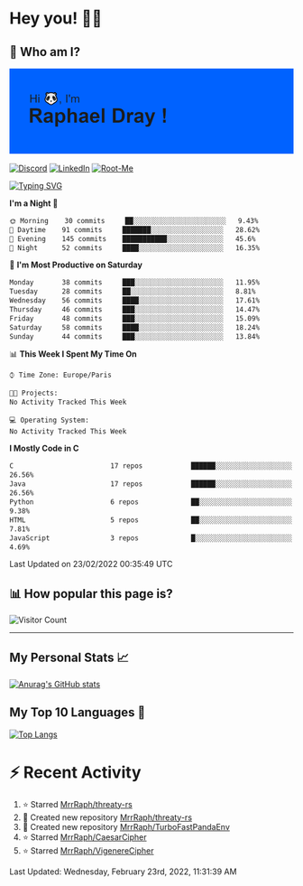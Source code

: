 # **Hey you! 👋🏼**

## **🔎 Who am I?**

<img src="https://github.com/MrrRaph/MrrRaph/blob/master/header.png?raw=true">

[![Discord](https://img.shields.io/badge/Discord-7289DA?style=for-the-badge&logo=discord&logoColor=white
)](https://discordapp.com/users/MrRaph#4214/)
[![LinkedIn](https://img.shields.io/badge/LinkedIn-0077B5?style=for-the-badge&logo=linkedin&logoColor=white)](https://www.linkedin.com/in/raphaeldray/)
[![Root-Me](https://img.shields.io/badge/dynamic/json?color=yellowgreen&label=Root-me%20Score&query=score&style=for-the-badge&url=https://raw.githubusercontent.com/MrrRaph/MrrRaph/master/root-me-stats.json&logoColor=white)](https://www.root-me.org/PandHacker)


[![Typing SVG](https://readme-typing-svg.herokuapp.com?font=glory&size=23&multiline=true&height=65&lines=CyberSecurity+Engineer+%F0%9F%92%BB;Freelance+Fullstack+Developer)](https://git.io/typing-svg)

<!--START_SECTION:waka-->
**I'm a Night 🦉** 

```text
🌞 Morning    30 commits     ██░░░░░░░░░░░░░░░░░░░░░░░   9.43% 
🌆 Daytime    91 commits     ███████░░░░░░░░░░░░░░░░░░   28.62% 
🌃 Evening    145 commits    ███████████░░░░░░░░░░░░░░   45.6% 
🌙 Night      52 commits     ████░░░░░░░░░░░░░░░░░░░░░   16.35%

```
📅 **I'm Most Productive on Saturday** 

```text
Monday       38 commits     ███░░░░░░░░░░░░░░░░░░░░░░   11.95% 
Tuesday      28 commits     ██░░░░░░░░░░░░░░░░░░░░░░░   8.81% 
Wednesday    56 commits     ████░░░░░░░░░░░░░░░░░░░░░   17.61% 
Thursday     46 commits     ███░░░░░░░░░░░░░░░░░░░░░░   14.47% 
Friday       48 commits     ███░░░░░░░░░░░░░░░░░░░░░░   15.09% 
Saturday     58 commits     ████░░░░░░░░░░░░░░░░░░░░░   18.24% 
Sunday       44 commits     ███░░░░░░░░░░░░░░░░░░░░░░   13.84%

```


📊 **This Week I Spent My Time On** 

```text
⌚︎ Time Zone: Europe/Paris

🐱‍💻 Projects: 
No Activity Tracked This Week

💻 Operating System: 
No Activity Tracked This Week

```

**I Mostly Code in C** 

```text
C                        17 repos            ██████░░░░░░░░░░░░░░░░░░░   26.56% 
Java                     17 repos            ██████░░░░░░░░░░░░░░░░░░░   26.56% 
Python                   6 repos             ██░░░░░░░░░░░░░░░░░░░░░░░   9.38% 
HTML                     5 repos             ██░░░░░░░░░░░░░░░░░░░░░░░   7.81% 
JavaScript               3 repos             █░░░░░░░░░░░░░░░░░░░░░░░░   4.69%

```



 Last Updated on 23/02/2022 00:35:49 UTC
<!--END_SECTION:waka-->

## **📊 How popular this page is?**

![Visitor Count](https://profile-counter.glitch.me/MrrRaph/count.svg)

---

## **My Personal Stats 📈**

[![Anurag's GitHub stats](https://github-readme-stats.vercel.app/api?username=mrrraph&count_private=true&show_icons=true&title_color=fff&text_color=fff&bg_color=30,36d1dc,904e95)](https://github.com/anuraghazra/github-readme-stats)

## **My Top 10 Languages 📣**

[![Top Langs](https://github-readme-stats.vercel.app/api/top-langs/?username=mrrraph&langs_count=10&layout=compact&hide=html,css&hide_title=true)](https://github.com/anuraghazra/github-readme-stats)


# **⚡ Recent Activity**

<!--RECENT_ACTIVITY:start-->
1. ⭐ Starred [MrrRaph/threaty-rs](https://github.com/MrrRaph/threaty-rs)
2. 📔 Created new repository [MrrRaph/threaty-rs](https://github.com/MrrRaph/threaty-rs)
3. 📔 Created new repository [MrrRaph/TurboFastPandaEnv](https://github.com/MrrRaph/TurboFastPandaEnv)
4. ⭐ Starred [MrrRaph/CaesarCipher](https://github.com/MrrRaph/CaesarCipher)
5. ⭐ Starred [MrrRaph/VigenereCipher](https://github.com/MrrRaph/VigenereCipher)
<!--RECENT_ACTIVITY:end-->
<!--RECENT_ACTIVITY:last_update-->
Last Updated: Wednesday, February 23rd, 2022, 11:31:39 AM
<!--RECENT_ACTIVITY:last_update_end-->
